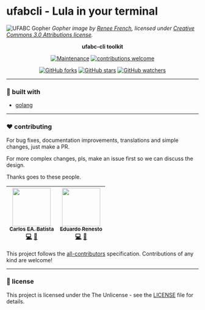 # ufabcli - Lula in your terminal

![UFABC Gopher](https://i.imgur.com/YsrQsm0.png)
_Gopher image by [Renee French](https://reneefrench.blogspot.com/), licensed under [Creative Commons 3.0 Attributions license](https://creativecommons.org/licenses/by/3.0/)._

<p align="center">
    <strong>ufabc-cli toolkit</strong>
<p/>

<p align="center"

[![Maintenance](https://img.shields.io/badge/Maintained%3F-yes-green.svg)](http://ufabcdojo.me)
[![contributions welcome](https://img.shields.io/badge/contributions-welcome-brightgreen.svg?style=flat)](https://github.com/ufabc-dojo/ufabcli/issues)
>

<p/>

<p align="center"

[![GitHub forks](https://img.shields.io/github/forks/ufabc-dojo/ufabcli.svg?style=social&label=Fork&maxAge=2592000)](https://GitHub.com/ufabc-dojo/ufabcli/network/)
[![GitHub stars](https://img.shields.io/github/stars/ufabc-dojo/ufabcli.svg?style=social&label=Stars&maxAge=2592000)](https://GitHub.com/ufabc-dojo/ufabcli/stargazers/)
[![GitHub watchers](https://img.shields.io/github/watchers/ufabc-dojo/ufabcli.svg?style=social&label=Watch&maxAge=2592000)](https://GitHub.com/ufabc-dojo/ufabcli/watchers) 
>

</p>


---

### :wrench: built with

- [golang](https://github.com/golang/go)


---

### :hearts: contributing

For bug fixes, documentation improvements, translations and simple changes, just make a PR. <br/>

For more complex changes, pls, make an issue first so we can discuss the design. <br/>

Thanks goes to these people. <br/>


| [<img src="https://avatars0.githubusercontent.com/u/32149699" width="100px;"/><br /><sub><b>Carlos EA. Batista</b></sub>](https://github.com/el-unicorn)<br />[💻](http://github.com/ufabc-dojo/ufabc-dojo.github.io/commits?author=el-unicorn "Code") [📖](http://github.com/ufabc-dojo/ufabc-dojo.github.io/commits?author=el-unicorn "Documentation") | [<img src="https://avatars1.githubusercontent.com/u/3143235?s=400&v=4" width="100px;"/><br /><sub><b>Eduardo Renesto</b></sub>](https://github.com/EduRenesto)<br />[💻](http://github.com/ufabc-dojo/ufabc-dojo.github.io/commits?author=EduRenesto "Code") [📖](http://github.com/ufabc-dojo/ufabc-dojo.github.io/commits?author=EduRenesto "Documentation") | 
| :---: | :---: | 
 
This project follows the [all-contributors](https://github.com/kentcdodds/all-contributors) specification. Contributions of any kind are welcome!

---

### :page_facing_up: license 

This project is licensed under the The Unlicense - see the [LICENSE](https://github.com/ufabc-dojo/ufabcli/blob/master/LICENSE) file for details.
